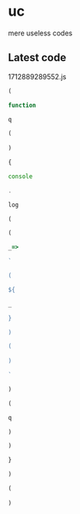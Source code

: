 # uc
mere useless codes

## Latest code
<!-- current -->
1712889289552.js
```javascript
(

function

q

(
 
)

{

console

.

log

(

(

_=>

`

(

${

_

}

)

(
 
)

`

)

(

q

)

)

}

)

(
 
)
```
<!-- /current -->